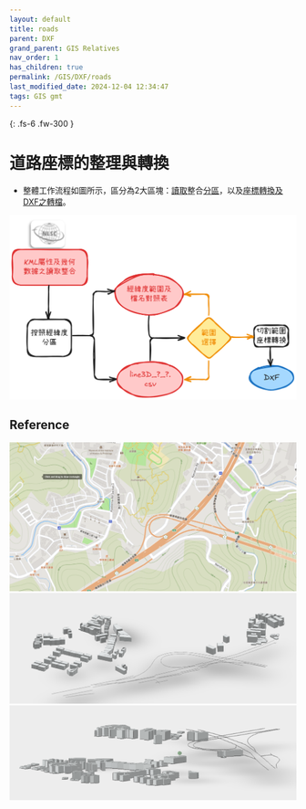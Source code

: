 ```yaml
---
layout: default
title: roads
parent: DXF
grand_parent: GIS Relatives
nav_order: 1
has_children: true
permalink: /GIS/DXF/roads
last_modified_date: 2024-12-04 12:34:47
tags: GIS gmt
---
```


{: .fs-6 .fw-300 }

# 道路座標的整理與轉換

- 整體工作流程如圖所示，區分為2大區塊：[讀取](./rd_kml.md)整合[分區](./splits.md)，以及[座標轉換及DXF之轉檔](./bld_lin2dxf.md)。
  
![](2024-12-15-12-12-18.png)

## Reference

![pngs/2024-12-10-16-20-41.png](pngs/2024-12-10-16-20-41.png)
![pngs/2024-12-10-08-50-03.png](pngs/2024-12-10-08-50-03.png)
![](pngs/2024-12-11-09-21-52.png)